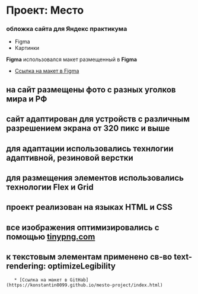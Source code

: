 # Проект: Место

###  обложка сайта для Яндекс практикума

* Figma
* Картинки

**Figma**
использовался макет размещенный в **Figma** 
* [Ссылка на макет в Figma](https://www.figma.com/file/2cn9N9jSkmxD84oJik7xL7/JavaScript.-Sprint-4?node-id=0%3A1)

 ## на сайт размещены фото с разных уголков мира и РФ
 ## сайт адаптирован для устройств с различным разрешением экрана от 320 пикс и выше 
 ## для адаптации использовались технлогии адаптивной, резиновой верстки
 ## для размещения элементов использовались технологии Flex и Grid
 ## проект реализован на языках HTML и CSS
 ## все изображения оптимизировались с помощью [tinypng.com](https://tinypng.com/)
 ## к текстовым элементам применено св-во text-rendering: optimizeLegibility
       * [Ссылка на макет в GitHab](https://konstantin0099.github.io/mesto-project/index.html)
